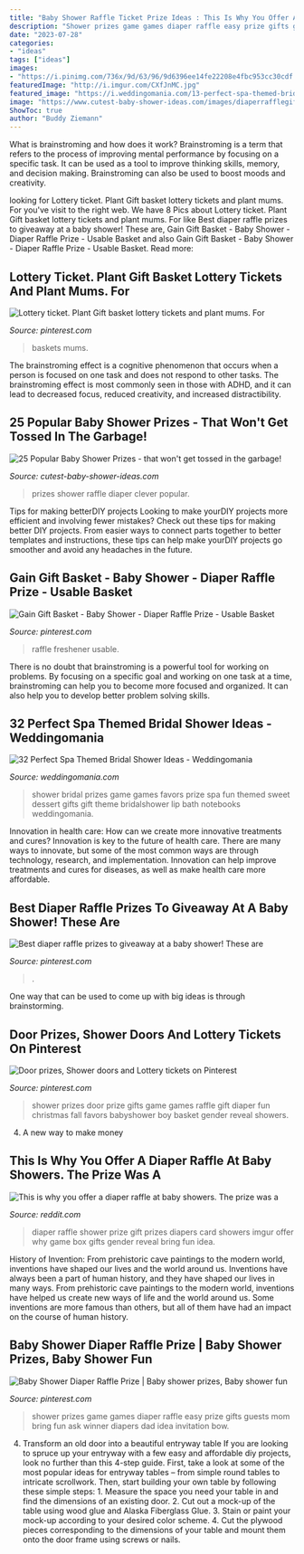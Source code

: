 ```yaml
---
title: "Baby Shower Raffle Ticket Prize Ideas : This Is Why You Offer A Diaper Raffle At Baby Showers. The Prize Was A"
description: "Shower prizes game games diaper raffle easy prize gifts guests mom bring fun ask winner diapers dad idea invitation bow"
date: "2023-07-28"
categories:
- "ideas"
tags: ["ideas"]
images:
- "https://i.pinimg.com/736x/9d/63/96/9d6396ee14fe22208e4fbc953cc30cdf.jpg"
featuredImage: "http://i.imgur.com/CXfJnMC.jpg"
featured_image: "https://i.weddingomania.com/13-perfect-spa-themed-bridal-shower-ideas-11-500x709.jpg"
image: "https://www.cutest-baby-shower-ideas.com/images/diaperrafflegiftbasketprizes.jpg"
ShowToc: true
author: "Buddy Ziemann"
---
```



What is brainstroming and how does it work?
Brainstroming is a term that refers to the process of improving mental performance by focusing on a specific task. It can be used as a tool to improve thinking skills, memory, and decision making. Brainstroming can also be used to boost moods and creativity.

	

		
looking for Lottery ticket. Plant Gift basket lottery tickets and plant mums. For you've visit to the right web. We have 8 Pics about Lottery ticket. Plant Gift basket lottery tickets and plant mums. For like Best diaper raffle prizes to giveaway at a baby shower! These are, Gain Gift Basket - Baby Shower - Diaper Raffle Prize - Usable Basket and also Gain Gift Basket - Baby Shower - Diaper Raffle Prize - Usable Basket. Read more:
		
    
## Lottery Ticket. Plant Gift Basket Lottery Tickets And Plant Mums. For

<img loading=lazy src="https://i.pinimg.com/originals/8b/7b/72/8b7b72448920232de6beb5bc46e8a55e.jpg" onerror="this.onerror=null;this.src='https://tse1.mm.bing.net/th?id=OIP.wsOuCssBYCJ8pJHC5LNImgHaJ4&amp;pid=15.1';" alt="Lottery ticket. Plant Gift basket lottery tickets and plant mums. For">

_Source: pinterest.com_

>baskets mums. 

	

The brainstroming effect is a cognitive phenomenon that occurs when a person is focused on one task and does not respond to other tasks. The brainstroming effect is most commonly seen in those with ADHD, and it can lead to decreased focus, reduced creativity, and increased distractibility.

    
## 25 Popular Baby Shower Prizes - That Won&#039;t Get Tossed In The Garbage!

<img loading=lazy src="https://www.cutest-baby-shower-ideas.com/images/diaperrafflegiftbasketprizes.jpg" onerror="this.onerror=null;this.src='https://tse1.mm.bing.net/th?id=OIP.qpL7kqQckn1wSWayLThkagHaLE&amp;pid=15.1';" alt="25 Popular Baby Shower Prizes - that won&#039;t get tossed in the garbage!">

_Source: cutest-baby-shower-ideas.com_

>prizes shower raffle diaper clever popular. 

	

Tips for making betterDIY projects
Looking to make yourDIY projects more efficient and involving fewer mistakes? Check out these tips for making better DIY projects. From easier ways to connect parts together to better templates and instructions, these tips can help make yourDIY projects go smoother and avoid any headaches in the future.

    
## Gain Gift Basket - Baby Shower - Diaper Raffle Prize - Usable Basket

<img loading=lazy src="https://i.pinimg.com/736x/6d/e4/82/6de482a3ee66d042e3d2833fb512741a.jpg" onerror="this.onerror=null;this.src='https://tse1.mm.bing.net/th?id=OIP.7G_ir2JDUi-aY9oo--w-YQHaHP&amp;pid=15.1';" alt="Gain Gift Basket - Baby Shower - Diaper Raffle Prize - Usable Basket">

_Source: pinterest.com_

>raffle freshener usable. 

	

There is no doubt that brainstroming is a powerful tool for working on problems. By focusing on a specific goal and working on one task at a time, brainstroming can help you to become more focused and organized. It can also help you to develop better problem solving skills.

    
## 32 Perfect Spa Themed Bridal Shower Ideas - Weddingomania

<img loading=lazy src="https://i.weddingomania.com/13-perfect-spa-themed-bridal-shower-ideas-11-500x709.jpg" onerror="this.onerror=null;this.src='https://tse4.mm.bing.net/th?id=OIP.u4Otw1D3An9XQu2-ibBwagHaKg&amp;pid=15.1';" alt="32 Perfect Spa Themed Bridal Shower Ideas - Weddingomania">

_Source: weddingomania.com_

>shower bridal prizes game games favors prize spa fun themed sweet dessert gifts gift theme bridalshower lip bath notebooks weddingomania. 

	

Innovation in health care: How can we create more innovative treatments and cures?
Innovation is key to the future of health care. There are many ways to innovate, but some of the most common ways are through technology, research, and implementation. Innovation can help improve treatments and cures for diseases, as well as make health care more affordable.

    
## Best Diaper Raffle Prizes To Giveaway At A Baby Shower! These Are

<img loading=lazy src="https://i.pinimg.com/736x/9d/63/96/9d6396ee14fe22208e4fbc953cc30cdf.jpg" onerror="this.onerror=null;this.src='https://tse2.mm.bing.net/th?id=OIP.WQx4Ufp-8XZdMchYzi07XwHaLH&amp;pid=15.1';" alt="Best diaper raffle prizes to giveaway at a baby shower! These are">

_Source: pinterest.com_

>. 

	

One way that can be used to come up with big ideas is through brainstorming.

    
## Door Prizes, Shower Doors And Lottery Tickets On Pinterest

<img loading=lazy src="https://s-media-cache-ak0.pinimg.com/564x/ba/1f/78/ba1f7834d654950d8ea70c03edf260e7.jpg" onerror="this.onerror=null;this.src='https://tse4.mm.bing.net/th?id=OIP.M1og84cCPMlkuXRIp8cVFgHaNK&amp;pid=15.1';" alt="Door prizes, Shower doors and Lottery tickets on Pinterest">

_Source: pinterest.com_

>shower prizes door prize gifts game games raffle gift diaper fun christmas fall favors babyshower boy basket gender reveal showers. 

	

4. A new way to make money 

    
## This Is Why You Offer A Diaper Raffle At Baby Showers. The Prize Was A

<img loading=lazy src="http://i.imgur.com/CXfJnMC.jpg" onerror="this.onerror=null;this.src='https://tse4.mm.bing.net/th?id=OIP.62SUX_o_fCnXqebfKPzj8wHaJ4&amp;pid=15.1';" alt="This is why you offer a diaper raffle at baby showers. The prize was a">

_Source: reddit.com_

>diaper raffle shower prize gift prizes diapers card showers imgur offer why game box gifts gender reveal bring fun idea. 

	

History of Invention: From prehistoric cave paintings to the modern world, inventions have shaped our lives and the world around us.
Inventions have always been a part of human history, and they have shaped our lives in many ways. From prehistoric cave paintings to the modern world, inventions have helped us create new ways of life and the world around us. Some inventions are more famous than others, but all of them have had an impact on the course of human history.

    
## Baby Shower Diaper Raffle Prize | Baby Shower Prizes, Baby Shower Fun

<img loading=lazy src="https://i.pinimg.com/originals/de/91/ca/de91cac9b03ebfbd3d9401a4942c23ff.jpg" onerror="this.onerror=null;this.src='https://tse2.mm.bing.net/th?id=OIP.udE7TLucVcCRrHHjP7pi6gHaFF&amp;pid=15.1';" alt="Baby Shower Diaper Raffle Prize | Baby shower prizes, Baby shower fun">

_Source: pinterest.com_

>shower prizes game games diaper raffle easy prize gifts guests mom bring fun ask winner diapers dad idea invitation bow. 

	

4. Transform an old door into a beautiful entryway table
If you are looking to spruce up your entryway with a few easy and affordable diy projects, look no further than this 4-step guide. First, take a look at some of the most popular ideas for entryway tables – from simple round tables to intricate scrollwork. Then, start building your own table by following these simple steps: 1. Measure the space you need your table in and find the dimensions of an existing door. 2. Cut out a mock-up of the table using wood glue and Alaska Fiberglass Glue. 3. Stain or paint your mock-up according to your desired color scheme. 4. Cut the plywood pieces corresponding to the dimensions of your table and mount them onto the door frame using screws or nails.

